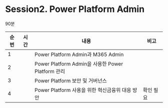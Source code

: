 # Session2. Power Platform Admin

90분

| 순번 | 시간 | 내용                                             | 비고     |
| ---- | ---- | ------------------------------------------------ | -------- |
| 1    |      | Power Platform Admin과 M365 Admin                |          |
| 2    |      | Power Platform Admin을 사용한 Power Platform 관리 |          |
| 3    |      | Power Platform 보안 및 거버넌스                   |          |
| 4    |      | Power Platform 사용을 위한 혁신금융위 대응 방안    | 확인 필요 |  
